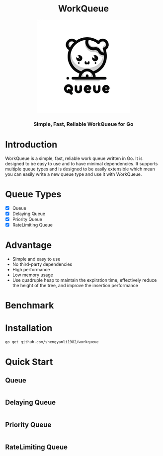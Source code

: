<div align="center">
	<h1>WorkQueue</h1>
	<img src="assets/logo.png" alt="logo" width="300px">
    <h3 align="center">Simple, Fast, Reliable WorkQueue for Go</h3>
</div>

# Introduction

WorkQueue is a simple, fast, reliable work queue written in Go. It is designed to be easy to use and to have minimal dependencies. It supports multiple queue types and is designed to be easily extensible which mean you can easily write a new queue type and use it with WorkQueue.

# Queue Types

-   [x] Queue
-   [x] Delaying Queue
-   [x] Priority Queue
-   [x] RateLimiting Queue

# Advantage

-   Simple and easy to use
-   No third-party dependencies
-   High performance
-   Low memory usage
-   Use quadruple heap to maintain the expiration time, effectively reduce the height of the tree, and improve the insertion performance

# Benchmark

# Installation

```bash
go get github.com/shengyanli1982/workqueue
```

# Quick Start

## Queue

```go

```

## Delaying Queue

```go

```

## Priority Queue

```go

```

## RateLimiting Queue

```go

```
